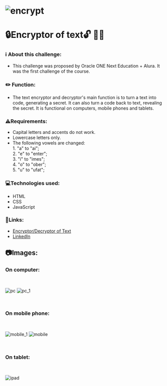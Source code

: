 # ![encrypt](https://user-images.githubusercontent.com/103202544/168692372-7d86f8cf-f67b-4582-b1f0-d373a4a7f22d.png)
# 🔒**Encryptor of text**🔓 👩‍💻

### ℹ️ About this challenge:

* This challenge was proposed by Oracle ONE Next Education + Alura. It was the first challenge of the course.

### ✏️ Function:

* The text encryptor and decryptor's main function is to turn a text into code, generating a secret. It can also turn a code back to text, revealing the secret. It is functional on computers, mobile phones and tablets.

### ⚠️Requirements:

* Capital letters and accents do not work.
* Lowercase letters only.
* The following vowels are changed: <br>
      1. "a" to "ai"; <br>
      2. "e" to "enter"; <br>
      3. "i" to "imes"; <br>
      4. "o" to "ober"; <br>
      5. "u" to "ufat"; <br>

### 💻Technologies used:

* HTML
* CSS
* JavaScript

### 🔗Links: 

* <a href="https://qbrubs.github.io/encrypt_decrypt_text/">Encryptor/Decryptor of Text</a>
* <a href="https://linkedin.com/in/qbrubs/">LinkedIn</a>
    
## 📷Images:

### On computer: 
<br>

![pc](https://user-images.githubusercontent.com/103202544/168694157-c98a69ed-7e10-45ac-9483-cecd9c8c9524.png)
![pc_1](https://user-images.githubusercontent.com/103202544/168694171-0c70d784-ee01-4316-b5eb-555e9746a92a.png)

<br>

### On mobile phone:

<br>

![mobile_1](https://user-images.githubusercontent.com/103202544/168694191-5dbfbd84-e9e0-4a90-9532-dfa06e6a6cb3.png)
![mobile](https://user-images.githubusercontent.com/103202544/168694211-39464a20-d144-47ab-9c96-5ac12dc85954.png)

<br>

### On tablet:

<br>

![ipad](https://user-images.githubusercontent.com/103202544/168694219-342da74b-489b-4c9b-83d6-c9e056d84e87.png)
